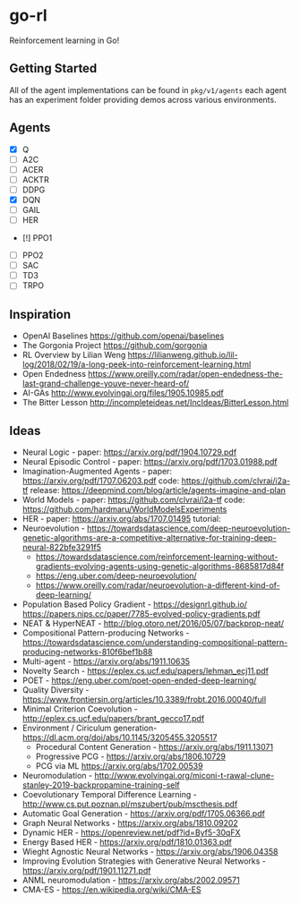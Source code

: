 # go-rl

Reinforcement learning in Go!

## Getting Started

All of the agent implementations can be found in `pkg/v1/agents` each agent has an experiment folder providing demos across various environments.

## Agents

- [x] Q
- [ ] A2C
- [ ] ACER
- [ ] ACKTR
- [ ] DDPG
- [x] DQN
- [ ] GAIL
- [ ] HER
- [!] PPO1
- [ ] PPO2
- [ ] SAC
- [ ] TD3
- [ ] TRPO

## Inspiration
- OpenAI Baselines https://github.com/openai/baselines
- The Gorgonia Project https://github.com/gorgonia
- RL Overview by Lilian Weng https://lilianweng.github.io/lil-log/2018/02/19/a-long-peek-into-reinforcement-learning.html
- Open Endedness https://www.oreilly.com/radar/open-endedness-the-last-grand-challenge-youve-never-heard-of/
- AI-GAs http://www.evolvingai.org/files/1905.10985.pdf 
- The Bitter Lesson http://incompleteideas.net/IncIdeas/BitterLesson.html


## Ideas
- Neural Logic - paper: https://arxiv.org/pdf/1904.10729.pdf
- Neural Episodic Control - paper: https://arxiv.org/pdf/1703.01988.pdf
- Imagination-Augmented Agents - paper: https://arxiv.org/pdf/1707.06203.pdf code: https://github.com/clvrai/i2a-tf release: https://deepmind.com/blog/article/agents-imagine-and-plan
- World Models - paper: https://github.com/clvrai/i2a-tf code: https://github.com/hardmaru/WorldModelsExperiments
- HER - paper: https://arxiv.org/abs/1707.01495 tutorial: 
- Neuroevolution - https://towardsdatascience.com/deep-neuroevolution-genetic-algorithms-are-a-competitive-alternative-for-training-deep-neural-822bfe3291f5
    - https://towardsdatascience.com/reinforcement-learning-without-gradients-evolving-agents-using-genetic-algorithms-8685817d84f
    - https://eng.uber.com/deep-neuroevolution/
    - https://www.oreilly.com/radar/neuroevolution-a-different-kind-of-deep-learning/
- Population Based Policy Gradient - https://designrl.github.io/  https://papers.nips.cc/paper/7785-evolved-policy-gradients.pdf
- NEAT & HyperNEAT - http://blog.otoro.net/2016/05/07/backprop-neat/
- Compositional Pattern-producing Networks - https://towardsdatascience.com/understanding-compositional-pattern-producing-networks-810f6bef1b88
- Multi-agent - https://arxiv.org/abs/1911.10635
- Novelty Search - https://eplex.cs.ucf.edu/papers/lehman_ecj11.pdf
- POET - https://eng.uber.com/poet-open-ended-deep-learning/
- Quality Diversity - https://www.frontiersin.org/articles/10.3389/frobt.2016.00040/full
- Minimal Criterion Coevolution - http://eplex.cs.ucf.edu/papers/brant_gecco17.pdf
- Environment / Ciriculum generation- https://dl.acm.org/doi/abs/10.1145/3205455.3205517
    - Procedural Content Generation - https://arxiv.org/abs/1911.13071
    - Progressive PCG - https://arxiv.org/abs/1806.10729
    - PCG via ML https://arxiv.org/abs/1702.00539
- Neuromodulation - http://www.evolvingai.org/miconi-t-rawal-clune-stanley-2019-backpropamine-training-self
- Coevolutionary Temporal Difference Learning - http://www.cs.put.poznan.pl/mszubert/pub/mscthesis.pdf
- Automatic Goal Generation - https://arxiv.org/pdf/1705.06366.pdf
- Graph Neural Networks - https://arxiv.org/abs/1810.09202
- Dynamic HER - https://openreview.net/pdf?id=Byf5-30qFX
- Energy Based HER - https://arxiv.org/pdf/1810.01363.pdf
- Wieght Agnostic Neural Networks - https://arxiv.org/abs/1906.04358
- Improving Evolution Strategies with Generative Neural Networks - https://arxiv.org/pdf/1901.11271.pdf
- ANML neuromodulation - https://arxiv.org/abs/2002.09571
- CMA-ES - https://en.wikipedia.org/wiki/CMA-ES